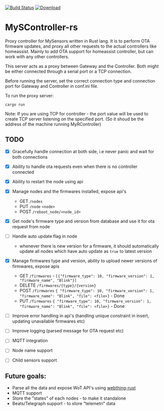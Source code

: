 [![Build Status](https://travis-ci.org/tsathishkumar/MySController-rs.svg?branch=master)](https://travis-ci.org/tsathishkumar/MySController-rs) [ ![Download](https://api.bintray.com/packages/tsathishkumar/myscontroller-rs/myscontroller-rs/images/download.svg) ](https://bintray.com/tsathishkumar/myscontroller-rs/myscontroller-rs/_latestVersion)
# MySController-rs
Proxy controller for MySensors written in Rust lang. It is to perform OTA firmware updates, and proxy all other requests to the actual controllers like homeassist. Mainly to add OTA support for homeassist controller, but can work with any other controllers.

This server acts as a proxy between Gateway and the Controller. Both might be either connected through a serial port or a TCP connection.

Before running the server, set the correct connection type and connection port for Gateway and Controller in conf.ini file.

To run the proxy server:
```
cargo run
```

Note: If you are using TCP for controller - the port value will be used to create TCP server listening on the specified port. (So it shoud be the address of the machine running MyRController)

## TODO

- [x] Gracefully handle connection at both side, i.e never panic and wait for both connections
- [x] Ability to handle ota requests even when there is no controller connected
- [x] Ability to restart the node using api
- [x] Manage nodes and the firmwares installed, expose api's 
    - GET `/nodes`
    - PUT `/node` `<node>`
    - POST `/reboot_node/<node_id>`
- [x] Get node's firmware type and version from database and use it for ota request from node
- [ ] Handle auto update flag in node 
    - whenever there is new version for a firmware, it should automatically update all nodes which have auto update as `true` to latest version
- [x] Manage firmwares type and version, ability to upload newer versions of firmwares, expose apis 
    - GET `/firmwares` - `[{"firmware_type": 10, "firmware_version": 1, "firmware_name", "Blink"}]`
    - DELETE `/firmwares/{type}/{version}`
    - POST `/firmwares` `{ "firmware_type": 10, "firmware_version": 1, "firmware_name": "Blink", "file": <file>}` - Done
    - PUT `/firmwares` `{ "firmware_type": 10, "firmware_version": 1, "firmware_name": "Blink", "file": <file>}` - Done
- [ ] Improve error handling in api's (handling unique constraint in insert, updating unavailable firmwares etc)    
- [ ] Improve logging (parsed message for OTA request etc)
- [ ] MQTT integration
- [ ] Node name support
- [ ] Child sensors support


## Future goals:

- Parse all the data and expose WoT API's using [webthing-rust](https://github.com/mozilla-iot/webthing-rust)
- MQTT support
- Store the "states" of each nodes - to make it standalone
- Beats/Telegraph support - to store "telemetri" data
